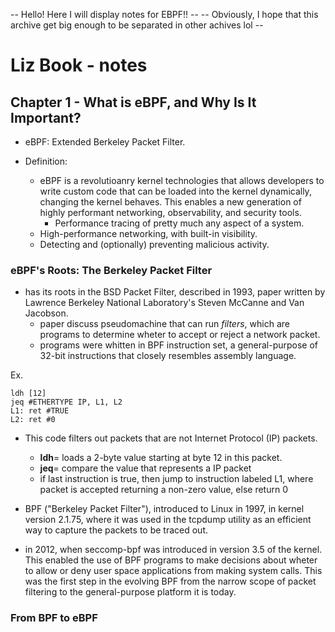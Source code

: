 -- Hello! Here I will display notes for EBPF!! --
-- Obviously, I hope that this archive get big enough to be separated in other achives lol -- 

# Liz Book - notes

## Chapter 1 - What is eBPF, and Why Is It Important?

- eBPF: Extended Berkeley Packet Filter.

- Definition:
    - eBPF is a revolutioanry kernel technologies that allows developers to write custom code that can be loaded into the kernel dynamically, changing the kernel behaves. This enables a new generation of highly performant networking, observability, and security tools. 
        - Performance tracing of pretty much any aspect of a system.
	- High-performance networking, with built-in visibility.
	- Detecting and (optionally) preventing malicious activity.

### eBPF's Roots: The Berkeley Packet Filter

- has its roots in the BSD Packet Filter, described in 1993, paper written by Lawrence Berkeley National Laboratory's Steven McCanne and Van Jacobson.
    - paper discuss pseudomachine that can run *filters*, which are programs to determine wheter to accept or reject a network packet.
    - programs were whitten in BPF instruction set, a general-purpose of 32-bit instructions that closely resembles assembly language.

Ex.

```assembly
ldh	[12]
jeq	#ETHERTYPE IP, L1, L2
L1:	ret	#TRUE
L2:	ret	#0
```

- This code filters out packets that are not Internet Protocol (IP) packets.
    - **ldh**= loads a 2-byte value starting at byte 12 in this packet.
    - **jeq**= compare the value that represents a IP packet
    - if last instruction is true, then jump to instruction labeled L1, where packet is accepted returning a non-zero value, else return 0

- BPF ("Berkeley Packet Filter"), introduced to Linux in 1997, in kernel version 2.1.75, where it was used in the tcpdump utility as an efficient way to capture the packets to be traced out.

- in 2012, when seccomp-bpf was introduced in version 3.5 of the kernel. This enabled the use of BPF programs to make decisions about wheter to allow or deny user space applications from making system calls. This was the first step in the evolving BPF from the narrow scope of packet filtering to the general-purpose platform it is today.

### From BPF to eBPF


